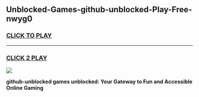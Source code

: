 
## Unblocked-Games-github-unblocked-Play-Free-nwyg0
<h3>
<a href="https://premium76.site?title=github-unblocked&ref=10A">CLICK TO PLAY</a></h3>
<hr>

<h3>
<a href="https://premium76.site?title=github-unblocked&ref=10A">CLICK 2 PLAY</a>
  
</h3>

<a href="https://premium76.site?title=github-unblocked&ref=10A"><img src="https://clearcache.store/games.png"></a>


**github-unblocked games unblocked: Your Gateway to Fun and Accessible Online Gaming**
